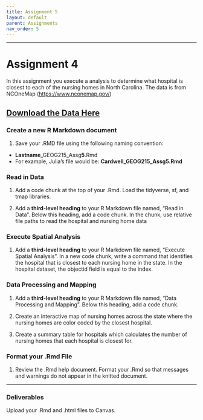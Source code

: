 ```yaml
---
title: Assignment 5
layout: default
parent: Assignments
nav_order: 5
---
```





<style>
div.blue { background-color:#e0f0ff; padding: 10px 10px 3px 10px;}
</style>

------------------------------------------------------------------------
# Assignment 4
In this assignment you execute a analysis to determine what hospital is closest to each of the
nursing homes in North Carolina. The data is from NCOneMap (https://www.nconemap.gov/)

[**Download the Data Here**](https://drive.google.com/drive/folders/1s-gXlmbywxuYR1XUw8f8RnMZJdkb698O?usp=sharing)
------------------------------------------------------------------------

### Create a new R Markdown document

1.  Save your .RMD file using the following naming convention:

-   **Lastname**\_GEOG215\_Assg**5**.Rmd
-   For example, Julia’s file would be: **Cardwell\_GEOG215\_Assg5.Rmd**

### Read in Data

1.  Add a code chunk at the top of your .Rmd. Load the tidyverse, sf,
    and tmap libraries.

2.  Add a **third-level heading** to your R Markdown file named, “Read
    in Data”. Below this heading, add a code chunk. In the chunk, use relative
    file paths to read the hospital and nursing home data 


### Execute Spatial Analysis 

1. Add a **third-level heading** to your R Markdown file named, “Execute Spatial Analysis”.
   In a new code chunk, write a command that identifies the hospital that is closest to each
   nursing home in the state. In the hospital dataset, the objectid field is equal to the index.


### Data Processing and Mapping

1. Add a **third-level heading** to your R Markdown file named, “Data Processing and Mapping”.
  Below this heading, add a code chunk.

2. Create an interactive map of nursing homes across the state where the nursing homes are color
   coded by the closest hospital. 
   
3. Create a summary table for hospitals which calculates the number of nursing homes that each hospital
   is closest for.

### Format your .Rmd File
1. Review the .Rmd help document. Format your .Rmd so that messages and warnings
   do not appear in the knitted document.
   
   
------------------------------------------------------------------------

### Deliverables

Upload your .Rmd and .html files to Canvas.
